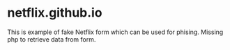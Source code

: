 # netflix.github.io
This is example of fake Netflix form which can be used for phising. Missing php to retrieve data from form.
